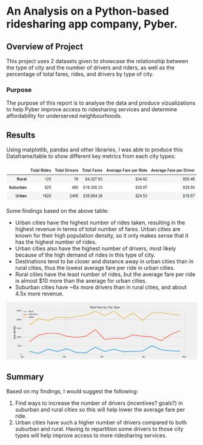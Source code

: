 # An Analysis on a Python-based ridesharing app company, Pyber.

## Overview of Project
This project uses 2 datasets given to showcase the relationship between the type of city and the number of drivers and riders, as well as the percentage of total fares, rides, and drivers by type of city.

### Purpose
The purpose of this report is to analyse the data and produce vizualizations to help Pyber improve access to ridesharing services and determine affordability for underserved neighbourhoods.

## Results
Using matplotlib, pandas and other libraries, I was able to produce this Dataframe/table to show different key metrics from each city types:

![City Type Summary](Analysis/CityType_Summary.PNG)

Some findings based on the above table:
* Urban cities have the highest number of rides taken, resulting in the highest revenue in terms of total number of fares. Urban cities are known for their high population density, so it only makes sense that it has the highest number of rides.
* Urban cities also have the highest number of drivers, most likely because of the high demand of rides in this type of city.
* Destinations tend to be closer and distance away in urban cities than in rural cities, thus the lowest average fare per ride in urban cities.
* Rural cities have the least number of rides, but the average fare per ride is almost $10 more than the average for urban cities.
* Suburban cities have ~6x more drivers than in rural cities, and about 4.5x more revenue.

![Weekly Fares by City Type Summary](Analysis/Weekly_Fares.png)

## Summary
Based on my findings, I would suggest the following:
1. Find ways to increase the number of drivers (incentives? goals?) in suburban and rural cities so this will help lower the average fare per ride.
2. Urban cities have such a higher number of drivers compared to both suburban and rural. Having to repartition some drivers to those city types will help improve access to more ridesharing services.
